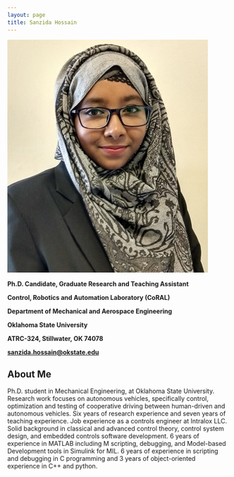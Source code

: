 ```yaml
---
layout: page
title: Sanzida Hossain   
---
```

![Sanzida](/assets/img/prof_pic2.png)

**Ph.D. Candidate, Graduate Research and Teaching Assistant**

**Control, Robotics and Automation Laboratory (CoRAL)**

**Department of Mechanical and Aerospace Engineering**

**Oklahoma State University**

**ATRC-324, Stillwater, OK 74078**

**sanzida.hossain@okstate.edu**

## About Me
Ph.D. student in Mechanical Engineering, at Oklahoma State University. 
Research work focuses on autonomous vehicles, specifically control, 
optimization and testing of cooperative driving between human-driven 
and autonomous vehicles. Six years of research experience and seven years 
of teaching experience. Job experience as a controls engineer at Intralox LLC.
Solid background in classical and advanced control theory, control system design,
and embedded controls software development. 6 years of experience in MATLAB including M scripting,
debugging, and Model-based Development tools in Simulink for MIL.	6 years of experience in scripting
and debugging in C programming and 3 years of object-oriented experience in C++ and python.

